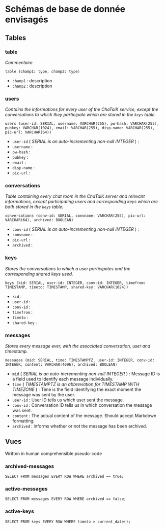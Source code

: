 # Schémas de base de donnée envisagés

## Tables

### table

*Commentaire*

```
table (champ1: type, champ2: type)
```

 * `champ1` : description
 * `champ2` : description

### users

*Contains the informations for every user of the ChaTalK service, except the conversations to which they participate which are stored in the `keys` table.*

```
users (user-id: SERIAL, username: VARCHAR(255), pw-hash: VARCHAR(255), pubkey: VARCHAR(1024), email: VARCHAR(255), disp-name: VARCHAR(255), pic-url: VARCHAR(64))
```

 * `user-id` ( *SERIAL is an auto-incrementing non-null INTEGER* ) :
 * `username` :
 * `pw-hash` :
 * `pubkey` :
 * `email` :
 * `disp-name` :
 * `pic-url` :

### conversations

*Table containing every chat room in the ChaTalK server and relevant informations, except participating users and corresponding keys which are both stored in the `keys` table.*

```
conversations (conv-id: SERIAL, convname: VARCHAR(255), pic-url: VARCHAR(64), archived: BOOLEAN)
```

 * `conv-id` ( *SERIAL is an auto-incrementing non-null INTEGER* ) :
 * `convname` :
 * `pic-url` :
 * `archived` :

### keys

*Stores the conversations to which a user participates and the corresponding shared keys used.*

```
keys (kid: SERIAL, user-id: INTEGER, conv-id: INTEGER, timefrom: TIMESTAMP, timeto: TIMESTAMP, shared-key: VARCHAR(1024))
```

 * `kid` :
 * `user-id` :
 * `conv-id` :
 * `timefrom` :
 * `timeto` :
 * `shared-key` :

### messages

*Stores every message ever, with the associated conversation, user and timestamp.*

```
messages (mid: SERIAL, time: TIMESTAMPTZ, user-id: INTEGER, conv-id: INTEGER, content: VARCHAR(4096), archived: BOOLEAN)
```

 * `mid` ( *SERIAL is an auto-incrementing non-null INTEGER* ) : Message ID is a field used to identify each message individually.
 * `time` ( *TIMESTAMPTZ is an abbreviation for TIMESTAMP WITH TIMEZONE* ) : Time is the field identifying the exact moment the message was sent by the user.
 * `user-id` : User ID tells us which user sent the message.
 * `conv-id` : Conversation ID tells us in which conversation the message was sent.
 * `content` : The actual content of the message. Should accept Markdown formatting.
 * `archived` : Informs whether or not the message has been archived.

## Vues

Written in human comprehensible pseudo-code

### archived-messages

```
SELECT FROM messages EVERY ROW WHERE archived == true;
```

### active-messages

```
SELECT FROM messages EVERY ROW WHERE archived == false;
```

### active-keys

```
SELECT FROM keys EVERY ROW WHERE timeto > current_date();
```

